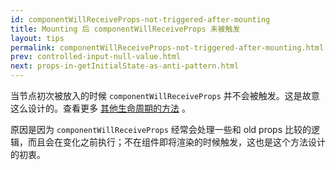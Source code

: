 ```yaml
---
id: componentWillReceiveProps-not-triggered-after-mounting
title: Mounting 后 componentWillReceiveProps 未被触发
layout: tips
permalink: componentWillReceiveProps-not-triggered-after-mounting.html
prev: controlled-input-null-value.html
next: props-in-getInitialState-as-anti-pattern.html
---
```



当节点初次被放入的时候 `componentWillReceiveProps` 并不会被触发。这是故意这么设计的。查看更多 [其他生命周期的方法](/react/docs/component-specs.html) 。

原因是因为 `componentWillReceiveProps` 经常会处理一些和 old props 比较的逻辑，而且会在变化之前执行；不在组件即将渲染的时候触发，这也是这个方法设计的初衷。